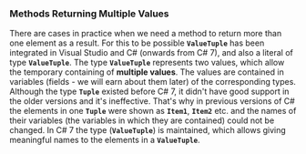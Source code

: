 ### Methods Returning Multiple Values

There are cases in practice when we need a method to return more than one element as a result. For this to be possible **`ValueTuple`** has been integrated in Visual Studio and C# (onwards from C# 7), and also a literal of type **`ValueTuple`**. The type **`ValueTuple`** represents two values, which allow the temporary containing of **multiple values**. The values are contained in variables (fields - we will earn about them later) of the corresponding types. Although the type **`Tuple`** existed before C# 7, it didn't have good support in the older versions and it's ineffective. That's why in previous versions of C# the elements in one **`Tuple`** were shown as **`Item1`**, **`Item2`** etc. and the names of their variables (the variables in which they are contained) could not be changed. In C# 7 the type (**`ValueTuple`**) is maintained, which allows giving meaningful names to the elements in a **`ValueTuple`**.